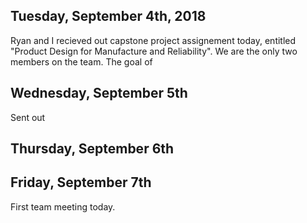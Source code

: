 ## Tuesday, September 4th, 2018
Ryan and I recieved out capstone project assignement today, entitled "Product Design for Manufacture and Reliability". We are the only two members on the team. The goal of

## Wednesday, September 5th

Sent out

## Thursday, September 6th

## Friday, September 7th
First team meeting today.








